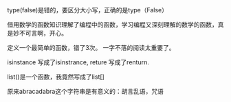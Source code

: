 type(false)是错的，要区分大小写，正确的是type（False）

借用数学的函数知识理解了编程中的函数，学习编程又深刻理解的数学的函数，真是妙不可言啊，开心。

定义一个最简单的函数，错了3次。 一字不落的阅读太重要了。

isinstance 写成了isinstrance, reture 写成了renturn.

list()是一个函数，我竟然写成了list[]

原来abracadabra这个字符串是有意义的：胡言乱语，咒语